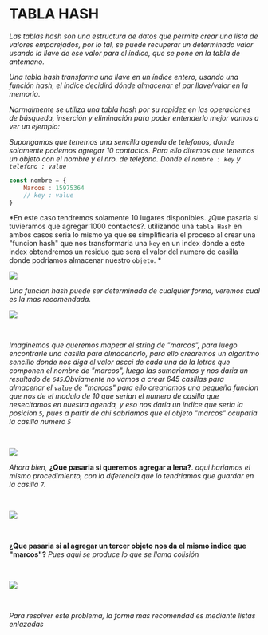 # TABLA HASH

*Las tablas hash son una estructura de datos que permite crear una lista de valores emparejados, por lo tal, se puede recuperar un determinado valor usando la llave de ese valor para el índice, que se pone en la tabla de antemano.*

*Una tabla hash transforma una llave en un índice entero, usando una función hash, el índice decidirá dónde almacenar el par llave/valor en la memoria.*

*Normalmente se utiliza una tabla hash por su rapidez en las operaciones de búsqueda, inserción y eliminación*
*para poder entenderlo mejor vamos a ver un ejemplo:*

*Supongamos que tenemos una sencilla agenda de telefonos, donde solamente podemos agregar 10 contactos. Para ello diremos que tenemos un objeto con el nombre y el nro. de telefono. Donde el `nombre : key` y `telefono : value`*

```js
const nombre = {
    Marcos : 15975364
    // key : value
}
```
*En este caso tendremos solamente 10 lugares disponibles. ¿Que pasaria si tuvieramos que agregar 1000 contactos?. utilizando una `tabla Hash` en ambos casos seria lo mismo ya que se simplificaria el proceso al crear una "funcion hash" que nos transformaria una `key` en un index donde a este index obtendremos un residuo que sera el valor del numero de casilla donde podriamos almacenar nuestro `objeto`. *

![](/JavaScript%20-%20Kapelu/scr/tablaHash01.png)
<br>

*Una funcion hash puede ser determinada de cualquier forma, veremos cual es la mas recomendada.*
<br>

![](/JavaScript%20-%20Kapelu/scr/tablaHash02.png)

<br>

*Imaginemos que queremos mapear el string de "marcos", para luego encontrarle una casilla para almacenarlo, para ello crearemos un algoritmo sencillo donde nos diga el valor ascci de cada una de la letras que componen el nombre de "marcos", luego las sumariamos y nos daria un resultado de `645`.Obviamente no vamos a crear 645 casillas para almacenar el `value` de "marcos" para ello creariamos una pequeña funcion que nos de el modulo de 10 que serian el numero de casilla que nesecitamos en nuestra agenda, y eso nos daria un indice que seria la posicion `5`, pues a partir de ahi sabriamos que el objeto "marcos" ocuparia la casilla numero `5`*

<br>

![](/JavaScript%20-%20Kapelu/scr/tablaHash03.png)

*Ahora bien,* **¿Que pasaria si queremos agregar a lena?**. *aqui hariamos el mismo procedimiento, con la diferencia que lo tendriamos que guardar en la casilla `7`.*

<br>

![](/JavaScript%20-%20Kapelu/scr/tablaHash04.png)

<br>

**¿Que pasaria si al agregar un tercer objeto nos da el mismo indice que "marcos"?** *Pues aqui se produce lo que se llama colisión*

<br>

![](/JavaScript%20-%20Kapelu/scr/tablaHash05.png)

<br>

*Para resolver este problema, la forma mas recomendad es mediante listas enlazadas*

